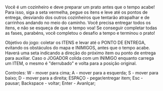 Você é um cozinheiro e deve preparar um prato antes que o tempo acabe! Para isso, siga a seta vermelha, pegue os itens e leve até os pontos de entrega, desviando dos outros cozinheiros que tentarão atrapalhar e de carrinhos andando no meio do caminho. Você precisa entregar todos os itens, e não se esqueça de que o tempo voa! Se conseguir completar todas as fases, parabéns, você completou o desafio a tempo e terminou o prato!

Objetivo do jogo: coletar os ITENS e levar até o PONTO DE ENTREGA, evitando os obstáculos do mapa e INIMIGOS, antes que o tempo acabe. Haverá uma seta indicando a direção do próximo item ou ponto de entrega para auxiliar. Caso o JOGADOR colida com um INIMIGO enquanto carrega um ITEM, o mesmo é "derrubado" e volta para a posição original.

Controles: W - mover para cima;
           A - mover para a esquerda;
           S - mover para baixo;
           D - mover para a direita;
           ESPAÇO - pegar/entregar item;
           Esc - pausar;
           Backspace - voltar;
           Enter - Avanlçar;
